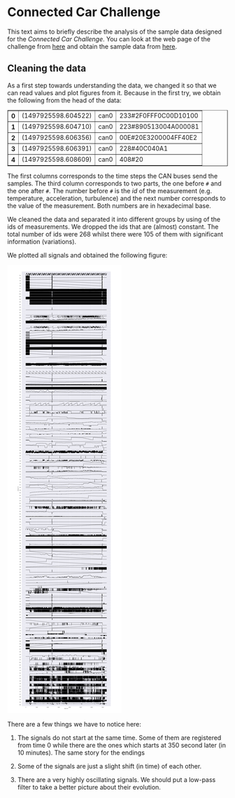 
# Connected Car Challenge

This text aims to briefly describe the analysis of the sample data designed for the _Connected Car Challenge_. You can look at the web page of the challenge from  [here](http://occ-challenge.strikingly.com/) and obtain the sample data from [here](https://drive.google.com/file/d/1XIRQkLfjzRjmeDSB8zOmyuJn_C6R62ni/).

## Cleaning the data

As a first step towards understanding the data, we changed it so that we can read values and plot figures from it. Because in the first try, we obtain the following from the head of the data:

<div>
<table border="1" class="dataframe">
  <tbody>
    <tr>
      <th>0</th>
      <td>(1497925598.604522)</td>
      <td>can0</td>
      <td>233#2F0FFF0C00D10100</td>
    </tr>
    <tr>
      <th>1</th>
      <td>(1497925598.604710)</td>
      <td>can0</td>
      <td>223#890513004A000081</td>
    </tr>
    <tr>
      <th>2</th>
      <td>(1497925598.606356)</td>
      <td>can0</td>
      <td>00E#20E3200004FF40E2</td>
    </tr>
    <tr>
      <th>3</th>
      <td>(1497925598.606391)</td>
      <td>can0</td>
      <td>228#40C040A1</td>
    </tr>
    <tr>
      <th>4</th>
      <td>(1497925598.608609)</td>
      <td>can0</td>
      <td>408#20</td>
    </tr>
  </tbody>
</table>
</div>


The first columns corresponds to the time steps the CAN buses send the samples. The third column corresponds to two parts, the one before `#` and the one after `#`. The number before `#` is the _id_ of the measurement (e.g. temperature, acceleration, turbulence) and the next number corresponds to the value of the measurement. Both numbers are in hexadecimal base.

We cleaned the data and separated it into different groups by using of the ids of measurements. We dropped the ids that are (almost) constant. The total number of ids were 268 whilst there were 105 of them with significant information (variations).

We plotted all signals and obtained the following figure:

<img src="totalplotting.png"
     alt=" "
     style="float: center; margin-right: 10px;" />


There are a few things we have to notice here:

1. The signals do not start at the same time. Some of them are registered from time 0 while there are the ones which starts at 350 second later (in 10 minutes). The same story for the endings

2. Some of the signals are just a slight shift (in time) of each other.

3. There are a very highly oscillating signals. We should put a low-pass filter to take a better picture about their evolution.
